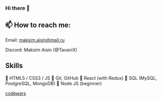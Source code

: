 ### Hi there 👋

## 📫 How to reach me:

Email: maksim.aisin@mail.ru

Discord: Maksim Aisin (@TavaniX)

## Skills
🌱 HTML5 / CSS3 / JS
🌱 Git, GitHub
🌱 React (with Redux)
🌱 SQL (MySQL, PostgreSQL, MongoDB)
🌱 Node JS (beginner)

[codewars](https://www.codewars.com/users/TavaniX/badges/small)


<!--
**TavaniX/TavaniX** is a ✨ _special_ ✨ repository because its `README.md` (this file) appears on your GitHub profile.

Here are some ideas to get you started:

- 🔭 I’m currently working on ...
- 🌱 I’m currently learning ...
- 👯 I’m looking to collaborate on ...
- 🤔 I’m looking for help with ...
- 💬 Ask me about ...
- 📫 How to reach me: ...
- 😄 Pronouns: ...
- ⚡ Fun fact: ...
-->
